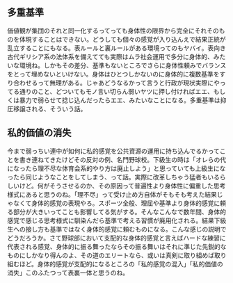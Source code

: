 ﻿## 多重基準

価値観が集団のそれと同一化するってっても身体性の限界から完全にそれそのものを体現することはできない。どうしても個々の感覚が入り込んえで結果正統が乱立することにもなる。表ルールと裏ルールがある環境ってのもヤバイ。表向き古代ギリシア系の法体系を備えてても実際はムラ社会運用で多分に身体的、みたいな環境ね。しかもその差分、基準もないところでさらに身体性頼みでバランスをとって埋めないといけない。身体はひとつしかないのに身体的に複数基準をすり合わせるって無理がある。じゃあどうなるかって言うと行政が現状実際にやってる通りのこと、どついてもモノ言い切らん弱いヤツに押し付ければエエ、もしくは暴力で弱らせて捻じ込んだったらエエ、みたいなことになる。多重基準は抑圧移譲される、そういう話。


## 私的価値の消失

今まで弱っちい連中が如何に私的感覚を公共資源の運用に持ち込んでるかってことを書き連ねてきたけどその反対の例、名門野球校。下級生の時は「オレらの代になったら理不尽な体育会系的やり方は廃止しよう」と思っていても上級生になったら同じようなことをしてしまう、って話。実際に改革しちゃう猛者もいるらしいけど。何がそうさせるのか、その原因って普遍性より身体性に偏重した思考様式にあると思うのね。「理不尽」って受け止め方自体がそもそも考えた結果じゃなくて身体的感覚の表現やろ。スポーツ全般、理屈や基準より身体的感覚に頼る部分が大きいってことも影響してる気がする。そんなこんなで数年間、身体的感覚で感じる思考様式に馴染んだら基準で考える習慣が廃用化される。結果下級生への接し方も基準ではなく身体的感覚に頼むものになる。こんな感じの説明でどうだろうか。さて野球部において支配的な身体的感覚と言えばハードな練習に代表される感覚、身体的に振る舞ったならその振る舞いはそれに準じた先鋭的なものにしかなり得んのよ、その道のエリートなら、或いは真剣に取り組めば取り組むほど。身体的感覚が支配的になるところの「私的感覚の混入」「私的価値の消失」このふたつって表裏一体と思うのね。
